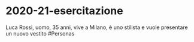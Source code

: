 # 2020-21-esercitazione
Luca Rossi, uomo, 35 anni, vive a Milano, è uno stilista e vuole presentare un nuovo vestito
#Personas
